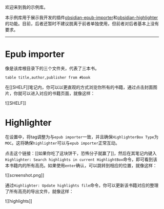 欢迎来到我的示例库。

本示例库用于展示我开发的插件[obsidian-epub-importer](https://github.com/aoout/obsidian-epub-importer)和[obsidian-highlighter](https://github.com/aoout/obsidian-highlighter)的功能。目前，后者还暂时不建议脱离于前者单独使用，但前者对后者基本上没有要求。

---
# Epub importer

像是该库根目录下的三个文件夹，代表了三本书。

```dataview
table title,author,publisher from #book
```

在[[SHELF]]笔记内，你可以以更直观的方式浏览你所有的书籍，通过点击封面图片，你就可以进入对应的书籍页面，就像这样：

![[SHELF]]

# Highlighter

在设置中，将tag调整为与`epub importer`一致，并且确保`HighlighterBox Type`为`MOC`。这将确保`highlighter`可以与`epub importer`正常互动。

点击这个链接：[[如果你吃了这块饼干，恐怖分子就赢了]]，然后在其笔记内键入`Highlighter: Search highlights in current HighlightBox`命令，即可看到该本书籍内的所有高亮。如果使用`enter`确认，可以跳转到相应的位置，就像这样：

![[screenshot.png]]

通过`Highlighter: Update highlights file`命令，你可以更新该书籍对应的整理了所有高亮的导出文件，就像这样：


![[highlights]]